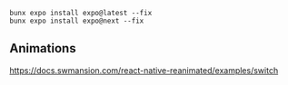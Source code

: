 ```
bunx expo install expo@latest --fix
bunx expo install expo@next --fix
```

## Animations

https://docs.swmansion.com/react-native-reanimated/examples/switch